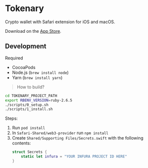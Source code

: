 # Tokenary
Crypto wallet with Safari extension for iOS and macOS.

Download on the [App Store](https://tokenary.io/get).

## Development

Required

- CocoaPods
- Node.js (`brew install node`)
- Yarn (`brew install yarn`)

> How to build?

```bash
cd TOKENARY_PROJECT_PATH
export RBENV_VERSION=ruby-2.6.5
./scripts/0_setup.sh
./scripts/1_install.sh
```

Steps:

1. Run `pod install`
2. In `Safari-Shared/web3-provider` run `npm install`
3. Create `Shared/Supporting Files/Secrets.swift` with the following contents:
   ```swift
   struct Secrets {
       static let infura = "YOUR INFURA PROJECT ID HERE"
   }
   ```
